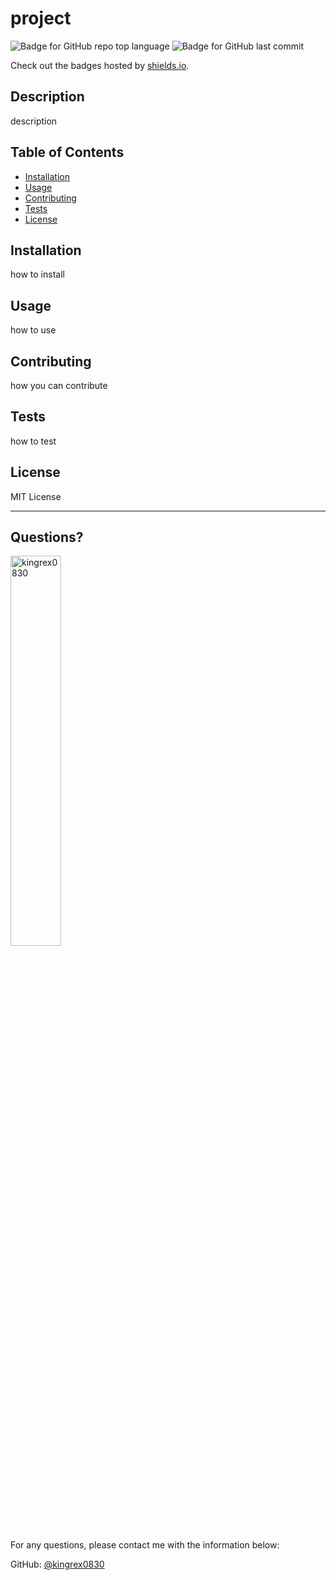 # project

  ![Badge for GitHub repo top language](https://img.shields.io/github/languages/top/kingrex0830/repository?style=flat&logo=appveyor) ![Badge for GitHub last commit](https://img.shields.io/github/last-commit/kingrex0830/repository?style=flat&logo=appveyor)

  Check out the badges hosted by [shields.io](https://shields.io/).


  ## Description 

  description

  ## Table of Contents
  * [Installation](#installation)
  * [Usage](#usage)
  * [Contributing](#contributing)
  * [Tests](#tests)
  * [License](#license)

  ## Installation

  how to install

  ## Usage 

  how to use

  ## Contributing

  how you can contribute

  ## Tests

  how to test

  ## License

  MIT License
  
  ---

  ## Questions?

  <img src="https://avatars.githubusercontent.com/u/120323086?v=4" alt="kingrex0830" width="40%" />

  For any questions, please contact me with the information below:

  GitHub: [@kingrex0830](https://api.github.com/users/kingrex0830)
  